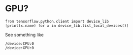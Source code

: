 
# GPU?

    from tensorflow.python.client import device_lib
    [print(x.name) for x in device_lib.list_local_devices()]


See something like

```
/device:CPU:0
/device:GPU:0
```


